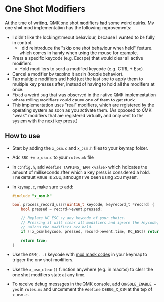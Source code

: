 # One Shot Modifiers
At the time of writing, QMK one shot modifiers had some weird quirks. My one shot mod implementation has the following improvements:

* I didn't like the locking/timeout behaviour, because I wanted to be fully in control.
  * I did reintroduce the "skip one shot behaviour when held" feature, which comes in handy when using the mouse for example.
* Press a specific keycode (e.g. Escape) that would clear all active modifiers.
  * Hold modifiers to send a modified keycode (e.g. CTRL + Esc).
* Cancel a modifier by tapping it again (toggle behavior).
* Tap multiple modifiers and hold just the last one to apply them to multiple key presses after, instead of having to hold all the modifiers at once.
* Fixed a weird bug that was observed in the native QMK implementation where rolling modifiers could cause one of them to get stuck.
* This implementation uses "real" modifiers, which are registered by the operating system as soon as you activate them. (As opposed to QMK "weak" modifiers that are registered virtually and only sent to the system with the next key press.)

## How to use
* Start by adding the `x_osm.c` and `x_osm.h` files to your keymap folder.
* Add `SRC += x_osm.c` to your `rules.mk` file
* In `config.h`, add `#define TAPPING_TERM <value>` which indicates the amount of milliseconds after which a key press is considered a hold. The default value is 200, although I've been using 250 myself.
* In `keymap.c`, make sure to add:
    ```C
    #include "x_osm.h"

    bool process_record_user(uint16_t keycode, keyrecord_t *record) {
        bool pressed = record->event.pressed;

        // Replace KC_ESC by any keycode of your choice.
        // Pressing it will clear all modifiers and ignore the keycode,
        // unless the modifiers are held.
        if (!x_osm(keycode, pressed, record->event.time, KC_ESC)) return false;

        return true;
    }
    ```

* Use the `OSM(...)` keycode with [mod mask codes](https://docs.qmk.fm/#/feature_advanced_keycodes?id=checking-modifier-state) in your keymap to trigger the one shot modifiers.
* Use the `x_osm_clear()` function anywhere (e.g. in macros) to clear the one shot modifiers state at any time.
* To receive debug messages in the QMK console, add `CONSOLE_ENABLE = yes` in `rules.mk` and uncomment the `#define DEBUG_X_OSM` at the top of `x_osm.c`.